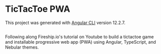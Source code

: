 # TicTacToe PWA 

This project was generated with [Angular CLI](https://github.com/angular/angular-cli) version 12.2.7.

## 

Following along Fireship.io's tutorial on Youtube to build a tictactoe game and installable progressive web app (PWA) using Angular, TypeScript, and Nebular themes.
